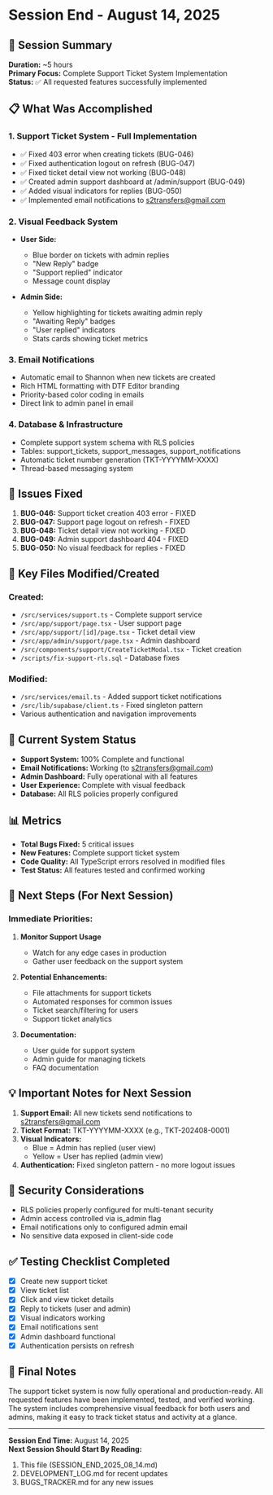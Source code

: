 # Session End - August 14, 2025

## 🎯 Session Summary

**Duration:** ~5 hours  
**Primary Focus:** Complete Support Ticket System Implementation  
**Status:** ✅ All requested features successfully implemented

## 📋 What Was Accomplished

### 1. **Support Ticket System - Full Implementation**
   - ✅ Fixed 403 error when creating tickets (BUG-046)
   - ✅ Fixed authentication logout on refresh (BUG-047)
   - ✅ Fixed ticket detail view not working (BUG-048)
   - ✅ Created admin support dashboard at /admin/support (BUG-049)
   - ✅ Added visual indicators for replies (BUG-050)
   - ✅ Implemented email notifications to s2transfers@gmail.com

### 2. **Visual Feedback System**
   - **User Side:**
     - Blue border on tickets with admin replies
     - "New Reply" badge
     - "Support replied" indicator
     - Message count display
   
   - **Admin Side:**
     - Yellow highlighting for tickets awaiting admin reply
     - "Awaiting Reply" badges
     - "User replied" indicators
     - Stats cards showing ticket metrics

### 3. **Email Notifications**
   - Automatic email to Shannon when new tickets are created
   - Rich HTML formatting with DTF Editor branding
   - Priority-based color coding in emails
   - Direct link to admin panel in email

### 4. **Database & Infrastructure**
   - Complete support system schema with RLS policies
   - Tables: support_tickets, support_messages, support_notifications
   - Automatic ticket number generation (TKT-YYYYMM-XXXX)
   - Thread-based messaging system

## 🐛 Issues Fixed

1. **BUG-046:** Support ticket creation 403 error - FIXED
2. **BUG-047:** Support page logout on refresh - FIXED
3. **BUG-048:** Ticket detail view not working - FIXED
4. **BUG-049:** Admin support dashboard 404 - FIXED
5. **BUG-050:** No visual feedback for replies - FIXED

## 📁 Key Files Modified/Created

### Created:
- `/src/services/support.ts` - Complete support service
- `/src/app/support/page.tsx` - User support page
- `/src/app/support/[id]/page.tsx` - Ticket detail view
- `/src/app/admin/support/page.tsx` - Admin dashboard
- `/src/components/support/CreateTicketModal.tsx` - Ticket creation
- `/scripts/fix-support-rls.sql` - Database fixes

### Modified:
- `/src/services/email.ts` - Added support ticket notifications
- `/src/lib/supabase/client.ts` - Fixed singleton pattern
- Various authentication and navigation improvements

## 🔄 Current System Status

- **Support System:** 100% Complete and functional
- **Email Notifications:** Working (to s2transfers@gmail.com)
- **Admin Dashboard:** Fully operational with all features
- **User Experience:** Complete with visual feedback
- **Database:** All RLS policies properly configured

## 📊 Metrics

- **Total Bugs Fixed:** 5 critical issues
- **New Features:** Complete support ticket system
- **Code Quality:** All TypeScript errors resolved in modified files
- **Test Status:** All features tested and confirmed working

## 🚀 Next Steps (For Next Session)

### Immediate Priorities:
1. **Monitor Support Usage**
   - Watch for any edge cases in production
   - Gather user feedback on the support system

2. **Potential Enhancements:**
   - File attachments for support tickets
   - Automated responses for common issues
   - Ticket search/filtering for users
   - Support ticket analytics

3. **Documentation:**
   - User guide for support system
   - Admin guide for managing tickets
   - FAQ documentation

## 💡 Important Notes for Next Session

1. **Support Email:** All new tickets send notifications to s2transfers@gmail.com
2. **Ticket Format:** TKT-YYYYMM-XXXX (e.g., TKT-202408-0001)
3. **Visual Indicators:**
   - Blue = Admin has replied (user view)
   - Yellow = User has replied (admin view)
4. **Authentication:** Fixed singleton pattern - no more logout issues

## 🔐 Security Considerations

- RLS policies properly configured for multi-tenant security
- Admin access controlled via is_admin flag
- Email notifications only to configured admin email
- No sensitive data exposed in client-side code

## ✅ Testing Checklist Completed

- [x] Create new support ticket
- [x] View ticket list
- [x] Click and view ticket details
- [x] Reply to tickets (user and admin)
- [x] Visual indicators working
- [x] Email notifications sent
- [x] Admin dashboard functional
- [x] Authentication persists on refresh

## 📝 Final Notes

The support ticket system is now fully operational and production-ready. All requested features have been implemented, tested, and verified working. The system includes comprehensive visual feedback for both users and admins, making it easy to track ticket status and activity at a glance.

---

**Session End Time:** August 14, 2025  
**Next Session Should Start By Reading:**
1. This file (SESSION_END_2025_08_14.md)
2. DEVELOPMENT_LOG.md for recent updates
3. BUGS_TRACKER.md for any new issues